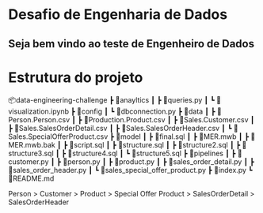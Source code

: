 # Desafio de Engenharia de Dados

## Seja bem vindo ao teste de Engenheiro de Dados

<h1>Estrutura do projeto</h1>

📦data-engineering-challenge
 ┣ 📂anayltics
 ┃ ┣ 📜queries.py
 ┃ ┗ 📜visualization.ipynb
 ┣ 📂config
 ┃ ┗ 📜dbconnection.py
 ┣ 📂data
 ┃ ┣ 📜Person.Person.csv
 ┃ ┣ 📜Production.Product.csv
 ┃ ┣ 📜Sales.Customer.csv
 ┃ ┣ 📜Sales.SalesOrderDetail.csv
 ┃ ┣ 📜Sales.SalesOrderHeader.csv
 ┃ ┗ 📜Sales.SpecialOfferProduct.csv
 ┣ 📂model
 ┃ ┣ 📜final.sql
 ┃ ┣ 📜MER.mwb
 ┃ ┣ 📜MER.mwb.bak
 ┃ ┣ 📜script.sql
 ┃ ┣ 📜structure.sql
 ┃ ┣ 📜structure2.sql
 ┃ ┣ 📜structure3.sql
 ┃ ┣ 📜structure4.sql
 ┃ ┗ 📜structure5.sql
 ┣ 📂pipelines
 ┃ ┣ 📜customer.py
 ┃ ┣ 📜person.py
 ┃ ┣ 📜product.py
 ┃ ┣ 📜sales_order_detail.py
 ┃ ┣ 📜sales_order_header.py
 ┃ ┗ 📜sales_special_offer_product.py
 ┣ 📜index.py
 ┗ 📜README.md


 
Person > Customer > Product > Special Offer Product > SalesOrderDetail > SalesOrderHeader

